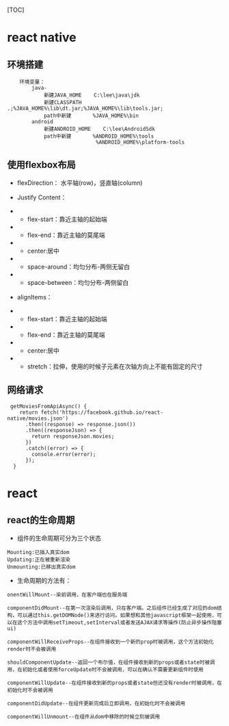
[TOC]

# react native

## 环境搭建
```
    环境变量：
        java-
            新建JAVA_HOME    C:\lee\java\jdk
            新建CLASSPATH    .;%JAVA_HOME%\lib\dt.jar;%JAVA_HOME%\lib\tools.jar;
            path中新建       %JAVA_HOME%\bin
        android
            新建ANDROID_HOME    C:\lee\AndroidSdk
            path中新建       %ANDROID_HOME%\tools
                             %ANDROID_HOME%\platform-tools
```
## 使用flexbox布局
- flexDirection： 水平轴(row)，竖直轴(column)

- Justify Content：
- - flex-start：靠近主轴的起始端
- - flex-end：靠近主轴的莫尾端
- - center:居中
- - space-around：均匀分布-两侧无留白
- - space-between：均匀分布-两侧留白

- alignItems：
- - flex-start：靠近主轴的起始端
- - flex-end：靠近主轴的莫尾端
- - center:居中
- - stretch：拉伸，使用的时候子元素在次轴方向上不能有固定的尺寸

## 网络请求
```
 getMoviesFromApiAsync() {
    return fetch('https://facebook.github.io/react-native/movies.json')
      .then((response) => response.json())
      .then((responseJson) => {
        return responseJson.movies;
      })
      .catch((error) => {
        console.error(error);
      });
  }
```

# react

## react的生命周期
- 组件的生命周期可分为三个状态
```
Mounting:已插入真实dom
Updating:正在被重新渲染
Unmounting:已移出真实dom
```
- 生命周期的方法有：
```
onentWillMount--染前调用，在客户端也在服务端
       
componentDidMount--在第一次渲染后调用，只在客户端。之后组件已经生成了对应的dom结构，可以通过this.getDOMNode()来进行访问。如果想和其他javascript框架一起使用，可以在这个方法中调用setTimeout,setInterval或者发送AJAX请求等操作(防止异步操作阻塞ui)

componentWillReceiveProps--在组件接收到一个新的prop时被调用，这个方法初始化render时不会被调用

shouldComponentUpdate--返回一个布尔值，在组件接收到新的props或者state时被调用，在初始化或者使用forceUpdate时不会被调用，可以在确认不需要更新组件时使用

componentWillUpdate--在组件接收到新的props或者state但还没有render时被调用，在初始化时不会被调用

componentDidUpdate--在组件更新完成后立即调用，在初始化时不会被调用

componentWillUnmount--在组件从dom中移除的时候立刻被调用  
```
